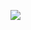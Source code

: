 

![](https://github-readme-stats.vercel.app/api/top-langs/?username=BlueMoon522&theme=dark&hide_border=true&include_all_commits=true&count_private=false&layout=compact)<br>


